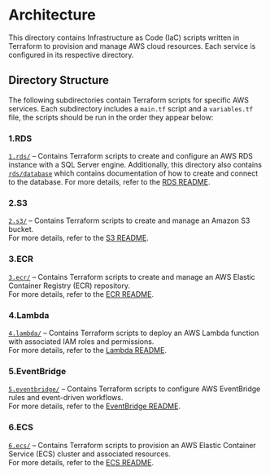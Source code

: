 # Architecture

This directory contains Infrastructure as Code (IaC) scripts written in Terraform to provision and manage AWS cloud resources. Each service is configured in its respective directory.

## Directory Structure

The following subdirectories contain Terraform scripts for specific AWS services. Each subdirectory includes a `main.tf` script and a `variables.tf` file, the scripts should be run in the order they appear below:

### **1.RDS**  
[`1.rds/`](1.rds/) – Contains Terraform scripts to create and configure an AWS RDS instance with a SQL Server engine. Additionally, this directory also contains [`rds/database`](rds/database) which contains documentation of how to create and connect to the database.
For more details, refer to the [RDS README](rds/README.md).

### **2.S3**  
[`2.s3/`](2.s3/) – Contains Terraform scripts to create and manage an Amazon S3 bucket.  
For more details, refer to the [S3 README](s3/README.md).

### **3.ECR**  
[`3.ecr/`](3.ecr/) – Contains Terraform scripts to create and manage an AWS Elastic Container Registry (ECR) repository.  
For more details, refer to the [ECR README](ecr/README.md).

### **4.Lambda**  
[`4.lambda/`](4.lambda/) – Contains Terraform scripts to deploy an AWS Lambda function with associated IAM roles and permissions.  
For more details, refer to the [Lambda README](lambda/README.md).

### **5.EventBridge**  
[`5.eventbridge/`](5.eventbridge/) – Contains Terraform scripts to configure AWS EventBridge rules and event-driven workflows.  
For more details, refer to the [EventBridge README](eventbridge/README.md).

### **6.ECS**  
[`6.ecs/`](6.ecs/) – Contains Terraform scripts to provision an AWS Elastic Container Service (ECS) cluster and associated resources.  
For more details, refer to the [ECS README](ecs/README.md).